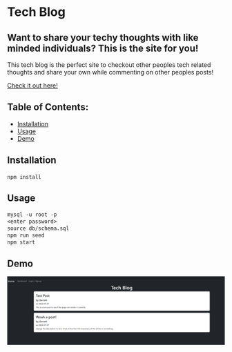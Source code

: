# Tech Blog 

## Want to share your techy thoughts with like minded individuals? This is the site for you!

This tech blog is the perfect site to checkout other peoples tech related thoughts and share your own while commenting on other peoples posts!

[Check it out here!]()

## Table of Contents:
- [Installation](#installation)
- [Usage](#usage)
- [Demo](#demo)

## Installation

```
npm install
```

## Usage

```
mysql -u root -p
<enter password>
source db/schema.sql
npm run seed
npm start
```

## Demo

![Demo](/assets/mockup.png)